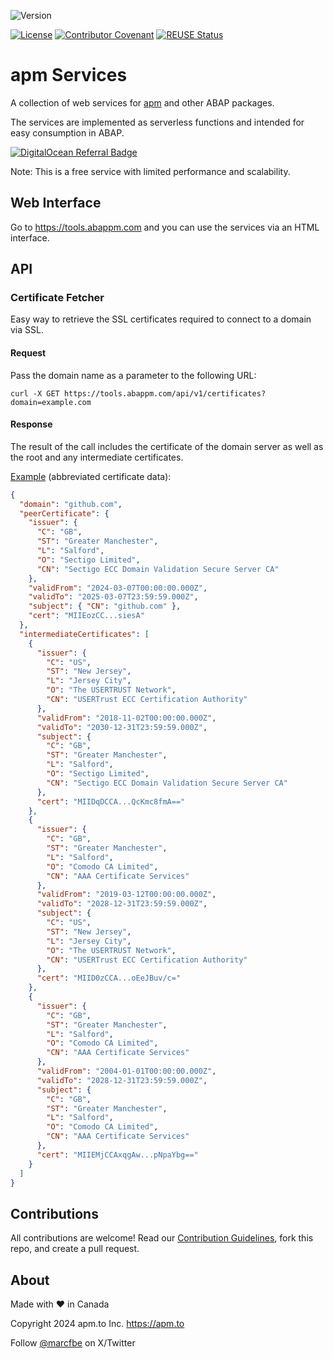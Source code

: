 ![Version](https://img.shields.io/github/v/release/abapPM/tools-abappm-com?label=Version&color=blue)

[![License](https://img.shields.io/github/license/abapPM/tools-abappm-com?label=License&color=green)](LICENSE)
[![Contributor Covenant](https://img.shields.io/badge/Contributor%20Covenant-2.1-4baaaa.svg?color=green)](https://github.com/abapPM/.github/blob/main/CODE_OF_CONDUCT.md)
[![REUSE Status](https://api.reuse.software/badge/github.com/abapPM/tools-abappm-com)](https://api.reuse.software/info/github.com/abapPM/tools-abappm-com)

# apm Services

A collection of web services for [apm](https://abappm.com) and other ABAP packages.

The services are implemented as serverless functions and intended for easy consumption in ABAP.

[![DigitalOcean Referral Badge](https://web-platforms.sfo2.cdn.digitaloceanspaces.com/WWW/Badge%202.svg)](https://www.digitalocean.com/?refcode=ec229ff11f84&utm_campaign=Referral_Invite&utm_medium=Referral_Program&utm_source=badge)

Note: This is a free service with limited performance and scalability.

## Web Interface

Go to https://tools.abappm.com and you can use the services via an HTML interface.

## API

### Certificate Fetcher

Easy way to retrieve the SSL certificates required to connect to a domain via SSL.

#### Request

Pass the domain name as a parameter to the following URL:

```
curl -X GET https://tools.abappm.com/api/v1/certificates?domain=example.com
```

#### Response

The result of the call includes the certificate of the domain server as well as the root and any intermediate certificates.

[Example](https://raw.githubusercontent.com/abapPM/tools.abappm.com/main/certificates_response.json) (abbreviated certificate data):

```json
{
  "domain": "github.com",
  "peerCertificate": {
    "issuer": {
      "C": "GB",
      "ST": "Greater Manchester",
      "L": "Salford",
      "O": "Sectigo Limited",
      "CN": "Sectigo ECC Domain Validation Secure Server CA"
    },
    "validFrom": "2024-03-07T00:00:00.000Z",
    "validTo": "2025-03-07T23:59:59.000Z",
    "subject": { "CN": "github.com" },
    "cert": "MIIEozCC...siesA"
  },
  "intermediateCertificates": [
    {
      "issuer": {
        "C": "US",
        "ST": "New Jersey",
        "L": "Jersey City",
        "O": "The USERTRUST Network",
        "CN": "USERTrust ECC Certification Authority"
      },
      "validFrom": "2018-11-02T00:00:00.000Z",
      "validTo": "2030-12-31T23:59:59.000Z",
      "subject": {
        "C": "GB",
        "ST": "Greater Manchester",
        "L": "Salford",
        "O": "Sectigo Limited",
        "CN": "Sectigo ECC Domain Validation Secure Server CA"
      },
      "cert": "MIIDqDCCA...QcKmc8fmA=="
    },
    {
      "issuer": {
        "C": "GB",
        "ST": "Greater Manchester",
        "L": "Salford",
        "O": "Comodo CA Limited",
        "CN": "AAA Certificate Services"
      },
      "validFrom": "2019-03-12T00:00:00.000Z",
      "validTo": "2028-12-31T23:59:59.000Z",
      "subject": {
        "C": "US",
        "ST": "New Jersey",
        "L": "Jersey City",
        "O": "The USERTRUST Network",
        "CN": "USERTrust ECC Certification Authority"
      },
      "cert": "MIID0zCCA...oEeJBuv/c="
    },
    {
      "issuer": {
        "C": "GB",
        "ST": "Greater Manchester",
        "L": "Salford",
        "O": "Comodo CA Limited",
        "CN": "AAA Certificate Services"
      },
      "validFrom": "2004-01-01T00:00:00.000Z",
      "validTo": "2028-12-31T23:59:59.000Z",
      "subject": {
        "C": "GB",
        "ST": "Greater Manchester",
        "L": "Salford",
        "O": "Comodo CA Limited",
        "CN": "AAA Certificate Services"
      },
      "cert": "MIIEMjCCAxqgAw...pNpaYbg=="
    }
  ]
}
```

## Contributions

All contributions are welcome! Read our [Contribution Guidelines](CONTRIBUTING.md), fork this repo, and create a pull request.

## About

Made with :heart: in Canada

Copyright 2024 apm.to Inc. <https://apm.to>

Follow [@marcfbe](https://twitter.com/marcfbe) on X/Twitter
